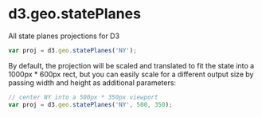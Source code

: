 # d3.geo.statePlanes

All state planes projections for D3

```js
var proj = d3.geo.statePlanes('NY');
```

By default, the projection will be scaled and translated to fit the state into a 1000px * 600px rect, but you can easily scale for a different output size by passing width and height as additional parameters:

```js
// center NY into a 500px * 350px viewport
var proj = d3.geo.statePlanes('NY', 500, 350);
```
